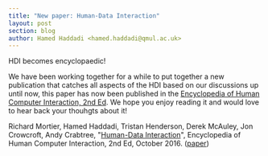```yaml
---
title: "New paper: Human-Data Interaction"
layout: post
section: blog
author: Hamed Haddadi <hamed.haddadi@qmul.ac.uk>
---
```


HDI becomes encyclopaedic!

We have been working together for a while to put together a new publication that catches all aspects of the HDI based on our discussions up until now, this paper has now been published in the [Encyclopedia of Human Computer Interaction, 2nd Ed][]. We hope you enjoy reading it and would love to hear back your thouhgts about it!

Richard Mortier, Hamed Haddadi, Tristan Henderson, Derek McAuley, Jon Crowcroft, Andy Crabtree, "[Human-Data Interaction][]", Encyclopedia of Human Computer Interaction, 2nd Ed, October 2016. ([paper][])


[Encyclopedia of Human Computer Interaction, 2nd Ed]: https://www.interaction-design.org/literature/book/the-encyclopedia-of-human-computer-interaction-2nd-ed

[Human-Data Interaction]: https://www.interaction-design.org/literature/book/the-encyclopedia-of-human-computer-interaction-2nd-ed/human-data-interaction

[paper]: http://www.eecs.qmul.ac.uk/%7Ehamed/papers/Human-Data-Interaction.pdf
